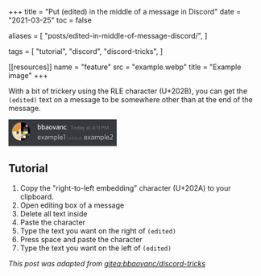 +++
title = "Put (edited) in the middle of a message in Discord"
date = "2021-03-25"
toc = false

aliases = [
  "posts/edited-in-middle-of-message-discord/",
]

tags = [
  "tutorial",
  "discord",
  "discord-tricks",
]

[[resources]]
name = "feature"
src = "example.webp"
title = "Example image"
+++

With a bit of trickery using the RLE character (U+202B), you can get the
`(edited)` text on a message to be somewhere other than at the end of the
message.

<!--more-->

![Example image](example.webp)

## Tutorial

1. Copy the "right-to-left embedding" character (U+202A) to your clipboard.
2. Open editing box of a message
3. Delete all text inside
4. Paste the character
5. Type the text you want on the right of `(edited)`
6. Press space and paste the character
7. Type the text you want on the left of `(edited)`

*This post was adapted from [gitea:bbaovanc/discord-tricks][1]*

[1]: https://git.bbaovanc.com/bbaovanc/discord-tricks
